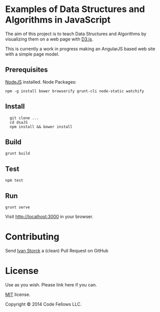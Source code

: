 # Examples of Data Structures and Algorithms in JavaScript

The aim of this project is to teach Data Structures and Algorithms by visualizing
them on a web page with [D3.js](http://d3js.org/).

This is currently a work in progress making an AngularJS based web site with a
simple page model.

## Prerequisites

[NodeJS](http://nodejs.org) installed.
Node Packages:

`npm -g install bower browserify grunt-cli node-static watchify`

## Install
```
  git clone ... 
  cd dsaJS
  npm install && bower install
```

## Build

`grunt build`

## Test

`npm test`

## Run

`grunt serve`

Visit [http://localhost:3000](http://localhost:3000) in your browser.

# Contributing

Send [Ivan Storck](https://github.com/ivanoats) a (clean) Pull Request on GitHub

# License

Use as you wish. Please link here if you can.

[MIT](http://opensource.org/licenses/MIT) license.

Copyright © 2014 Code Fellows LLC.
